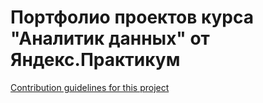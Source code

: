 # Портфолио проектов курса "Аналитик данных" от Яндекс.Практикум

[Contribution guidelines for this project](docs/CONTRIBUTING.md)
